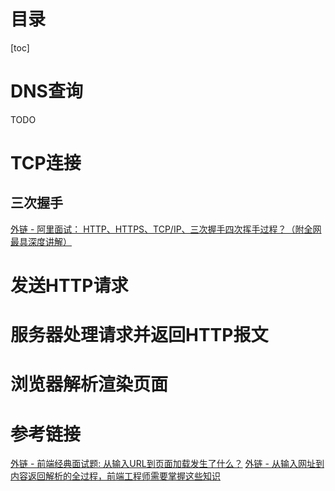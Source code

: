# 目录

[toc]

# DNS查询

TODO

# TCP连接

## 三次握手

[外链 - 阿里面试： HTTP、HTTPS、TCP/IP、三次握手四次挥手过程？（附全网最具深度讲解）](https://zhuanlan.zhihu.com/p/103000747)

# 发送HTTP请求

# 服务器处理请求并返回HTTP报文

# 浏览器解析渲染页面

# 参考链接

[外链 - 前端经典面试题: 从输入URL到页面加载发生了什么？](https://segmentfault.com/a/1190000006879700)
[外链 - 从输入网址到内容返回解析的全过程，前端工程师需要掌握这些知识](https://ttc.zhiyinlou.com/#/articleDetail?id=4534)